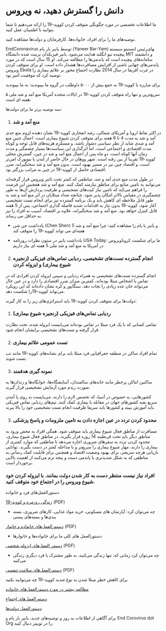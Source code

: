 # دانش را گسترش دهید، نه ویروس 

ما اطلاعات تخصصی در مورد چگونگی متوقف کردن کووید-19 را ارائه می‌دهیم تا شما بتوانید با اطمینان عمل کنید. 

توصیه‌های ما را برای افراد، خانواده‌ها، کارفرمایان و دولت‌ها مشاهده کنید. 

EndCoronavirus توسط یانیر بار یام (Yaneer Bar-Yam) رئیس انستیتو سیستم‎های پیچیده نیو انگلند هدایت می‌شود. یانیر فیزیکدان تربیت شده دانشگاه MIT و دانشمند سامانه‌های پیچیده است که پاندمی‌ها را مطالعه می‌کند. او 15 سال است که در مورد پاندمی‌های جهانی ناشی از افزایش مسافرت‌ها هشدار داده است. او برای متوقف کردن ویروس Ebola در غرب آفریقا در سال 2014 نظارت اجتماع محور بر علائم بیماری را توصیه کرد که موفقیت آمیز بود. 

برای مبارزه با کووید-19 به جمع بیش از ۵۰۰۰ داوطلب در گروه ما بپیوندید: به ما بپیوندید 

سریع‌ترین و تنها راه متوقف کردن کووید-19 در ایالات متحده آمریکا منع آمد و شد ملی ۵ هفته ای است. 

سه توصیه برتر ما برای دولت‌ها: 

1. ### منع آمد و شد 

در اکثر نقاط اروپا و آمریکای شمالی، رشد انفجاری کووید-19 نشان دهنده لزوم منع جدی آمد و شد به مدت 4 تا 6 هفته برای متوقف کردن شیوع بیماری است. اعمال چنین منع آمد و شدی شاید از نظر سیاسی دشوار باشد، و مستلزم هزینه‌های قابل توجه و کوتاه مدت اقتصادی و اجتماعی است، اما اثرگذاری این سیاست‌ها بسیار چشمگیر و مدت زمان آنها کوتاه است. دو ماه پس از اعمال منع آمد و شد در چین، گسترش محلی کووید-19 تقریبا از بین رفته است. شهر ووهان در حال حاضر از لندن یا نیویورک امن‌تر است، و اقتصاد چین نیز در مسیر بهبود است. بدون منع آمد و شد سختگیرانه، ضرر اقتصادی حاصل از کووید-19 در چین به مراتب بزرگتر بود. 

در طول مدت منع جدی آمد و شد، مناطقی که کمتر تحت تاثیر ویروس قرار گرفته‌اند می‌توانند به تامین منابع برای مناطق نیازمند کمک کنند. منع آمد و شد همچنین این فرصت را فراهم می‌کند که تامین نیاز کیت‌های تشخیصی و ظرفیت پردازش آن‌ها به طور چشمگیری در مقیاس بالاتر امکان پذیر شود. چنانچه تعداد مبتلایان در اثر منع آمد و شد به طور قابل ملاحظه ای کاهش یابد و یک برنامه گسترده نیز برای انجام تست تشخیصی آغاز شود، کووید-19 بدون نیاز به اقدامات شدید فاصله گذاری اجتماعی، پس از 5 هفته قابل کنترل خواهد بود. منع آمد و شد سختگیرانه، علاوه بر اقتصاد، آسیب به افراد را نیز به حداقل می رساند. 

*   یادداشت چن شن (Chen Shen) و یانیر با یام را مشاهده کنید: چرا منع آمد و شد 5 هفته‌ای می تواند کووید-19 را متوقف کند 
        

*   یادداشت یانیر در ستون نظرات روزنامه USA Today: ما برای شکست کروناویروس در آمریکا به منع آمد و شد ملی 5 هفته ای نیاز داریم 

2. ### انجام گسترده تست‌های تشخیصی، ردیابی تماس‌های فیزیکی (زنجیره شیوع بیماری) و ایزوله کردن 

 انجام گسترده تست‌های تشخیصی به همراه ردیابی و سپس ایزوله کردن افرادی که در تماس با اشخاص مبتلا بوده‌اند، کمترین میزان ضرر اقتصادی را دارد و در عین حال می‌تواند جان عده زیادی را نجات دهد. سنگاپور و کره نشان داده‌اند که این رویکرد می‌تواند کووید-19را شکست دهد.  

دولت‌ها برای متوقف کردن کووید-19 باید استراتژی‌های زیر را به کار گیرند: 

1. ### ردیابی تماس‌های فیزیکی (زنجیره شیوع بیماری) 
تمامی کسانی که با یک فرد مبتلا در تماس بوده‌اند می‌بایست ایزوله شده، تحت نظارت قرار گرفته و تست‌های تشخیصی برایشان انجام شود. 

2. ### تست عمومی علائم بیماری 
تمام افراد ساکن در منطقه جغرافیایی فرد مبتلا باید برای نشانه‌های کووید-19 مانند تب تست شوند.  

3. ### نمونه گیری هدفمند 
ساکنین اماکن پرخطر مانند خانه‌های سالمندان، آسایشگاه‌ها، خوابگاه‌ها و زندان‌ها به صورت رندم مورد آزمایش تشخیصی قرار گیرند.  

کشورهایی، به خصوص در آسیا، که تخصص لازم را دارند، می‌بایست به روی پا آمدن سریع بقیه کشورهای جهان در مقابله با بیماری کمک کنند. تیم‌های ردیابی تماس فیزیکی باید آموزش ببیند و کشورها باید سریعا ظرفیت انجام تست تشخیصی خود را بالا ببرند.  

3. ### محدود کردن تردد در عین اجازه دادن به تامین ملزومات و پاسخ پزشکی 

مسافرت از مناطق فعال شیوع بیماری باید متوقف شود. همگی افراد به محض ورود به مناطق دیگر باید تحت قرنطینه 14 روزه قرار بگیرند. در مناطق فعال شیوع بیماری، محدود کردن تردد به سفرهای ضروری اجازه می‌دهد تا مناطقی که موارد کمتری از بیماری را دارند، مهار شیوع بیماری را سریع‌تر و با مداخله کمتر در دست بگیرند. توانایی بازیابی هرچه سریعتر، برای بهبود وضعیت اقتصاد و همچنین برای قابلیت کمک رسانی به مناطقی که به شکل شدیدتری با پاندمی دست و پنجه نرم می‌کنند از اهمیت بالایی برخوردار است.  

### افراد نیاز نیست منتظر دست به کار شدن دولت بمانند. با ایزوله کردن خود شیوع ویروس را در اجتماع خود متوقف کنید. 

دستورالعمل‌های فرد و خانواده 

[زندگی روزمره و کووید-19](https://assets-global.website-files.com/5e62f57a6f9734c5e7879c84/5e7ac3f4c21456e98890e810_Everyday%20Life%20and%20COVID-19.pdf) (PDF) 

* چه می‌توان کرد: آپارتمان های مسکونی، خرید مواد غذایی، کارهای ضروری، بسته بندی‌ها و بسته‌های پستی 

[دستورالعمل‌های خانواده و خانوار](https://assets-global.website-files.com/5e62f57a6f9734c5e7879c84/5e6ee4bda2ae97577d31c65d_Family%20Guidelines.pdf) (PDF) 

* دستورالعمل های کلی ما برای خانواده‌ها و خانوارها 

[دستور العمل‌های ایزوله شخصی](https://assets-global.website-files.com/5e62f57a6f9734c5e7879c84/5e6ede25e64d7d027edae414_Isolation.pdf) (PDF) 

* چه می‌توان کرد زمانی که: تنها زندگی می‌کنید، به طور مشترک با  فرد دیگری زندگی می‌کنید 

[دستورالعمل‌های سلامت تنفسی](https://assets-global.website-files.com/5e62f57a6f9734c5e7879c84/5e722f019af277c422b0f6e0_respiratory%20health%20for%20better%20COVID-19%20outcomes.pdf) (PDF) 

برای کاهش خطر مبتلا شدن به نوع شدید کووید-19 چه می‌توانید بکنید 

[مطالعه بیشتر در مورد دستورالعمل‌های خانواده ](https://www.endcoronavirus.org/guidelines#family)

[دستورالعمل‌های اجتماع](https://www.endcoronavirus.org/guidelines#community)

[دستورالعمل دولت‌ها](https://www.endcoronavirus.org/guidelines#gov)

 

برای آگاهی از اطلاعات به روز و توصیه‌های جدید، یانیر بار یام و End Corovirus dot Org را در توییتر دنبال کنید. 
